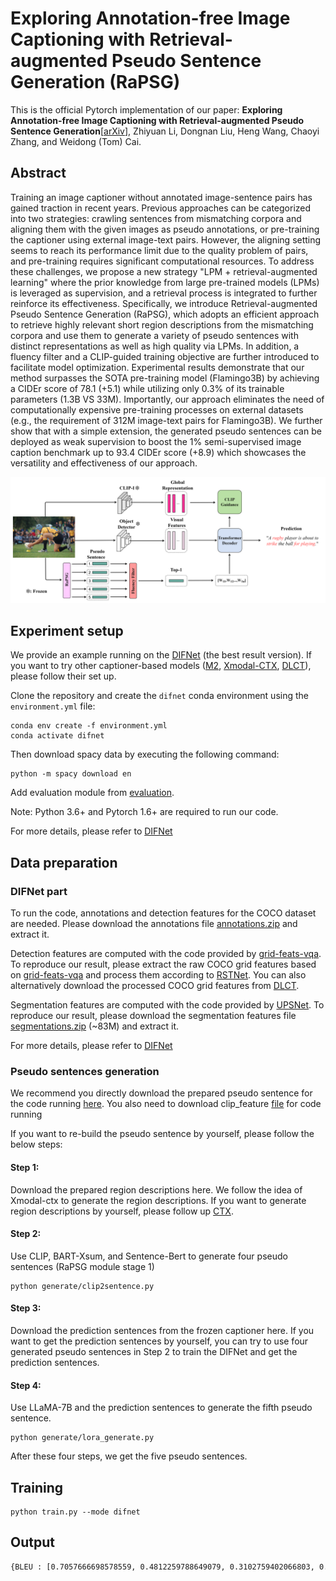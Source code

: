 # Exploring Annotation-free Image Captioning with Retrieval-augmented Pseudo Sentence Generation (RaPSG)

This is the official Pytorch implementation of our paper: __Exploring Annotation-free Image Captioning with Retrieval-augmented Pseudo Sentence Generation__[[arXiv](https://arxiv.org)], Zhiyuan Li, Dongnan Liu, Heng Wang, Chaoyi Zhang, and Weidong (Tom) Cai. 

## Abstract
Training an image captioner without annotated image-sentence pairs has gained traction in recent years. Previous approaches can be categorized into two strategies: crawling sentences from mismatching corpora and aligning them with the given images as pseudo annotations, or pre-training the captioner using external image-text pairs. However, the aligning setting seems to reach its performance limit due to the quality problem of pairs, and pre-training requires significant computational resources. To address these challenges, we propose a new strategy "LPM + retrieval-augmented learning" where the prior knowledge from large pre-trained models (LPMs) is leveraged as supervision, and a retrieval process is integrated to further reinforce its effectiveness. Specifically, we introduce Retrieval-augmented Pseudo Sentence Generation (RaPSG), which adopts an efficient approach to retrieve highly relevant short region descriptions from the mismatching corpora and use them to generate a variety of pseudo sentences with distinct representations as well as high quality via LPMs. In addition, a fluency filter and a CLIP-guided training objective are further introduced to facilitate model optimization. Experimental results demonstrate that our method surpasses the SOTA pre-training model (Flamingo3B) by achieving a CIDEr score of 78.1 (+5.1) while utilizing only 0.3% of its trainable parameters (1.3B VS 33M). Importantly, our approach eliminates the need of computationally expensive pre-training processes on external datasets (e.g., the requirement of 312M image-text pairs for Flamingo3B). We further show that with a simple extension, the generated pseudo sentences can be deployed as weak supervision to boost the $1\%$ semi-supervised image caption benchmark up to 93.4 CIDEr score (+8.9) which showcases the versatility and effectiveness of our approach.

![model](image/model.png)

## Experiment setup
We provide an example running on the [DIFNet](https://github.com/mrwu-mac/DIFNet) (the best result version). If you want to try other captioner-based models ([M2](https://github.com/aimagelab/meshed-memory-transformer), [Xmodal-CTX](https://github.com/GT-RIPL/Xmodal-Ctx/tree/main), [DLCT](https://github.com/luo3300612/image-captioning-DLCT)), please follow their set up.

Clone the repository and create the `difnet` conda environment using the `environment.yml` file:
```
conda env create -f environment.yml
conda activate difnet
```

Then download spacy data by executing the following command:
```
python -m spacy download en
```

Add evaluation module from [evaluation](https://github.com/aimagelab/meshed-memory-transformer/tree/master/evaluation).

Note: Python 3.6+ and Pytorch 1.6+ are required to run our code. 

For more details, please refer to [DIFNet](https://github.com/mrwu-mac/DIFNet)

## Data preparation
### DIFNet part
To run the code, annotations and detection features for the COCO dataset are needed. Please download the annotations file [annotations.zip](https://drive.google.com/file/d/1i8mqKFKhqvBr8kEp3DbIh9-9UNAfKGmE/view?usp=sharing) and extract it.

Detection features are computed with the code provided by [grid-feats-vqa](https://github.com/facebookresearch/grid-feats-vqa). To reproduce our result, please extract the raw COCO grid features based on [grid-feats-vqa](https://github.com/facebookresearch/grid-feats-vqa) and process them according to [RSTNet](https://github.com/zhangxuying1004/RSTNet). You can also alternatively download the processed COCO grid features from [DLCT](https://github.com/luo3300612/image-captioning-DLCT).

Segmentation features are computed with the code provided by [UPSNet](https://github.com/uber-research/UPSNet). To reproduce our result, please download the segmentation features file [segmentations.zip](https://drive.google.com/file/d/1R7GL9FTZgc0cpCoJ6UGWNuhvAiDciab7/view?usp=sharing) (~83M) and extract it.

For more details, please refer to [DIFNet](https://github.com/mrwu-mac/DIFNet)

### Pseudo sentences generation
We recommend you directly download the prepared pseudo sentence for the code running [here](https://github.com/).
You also need to download clip_feature [file](https://github.com/) for code running

If you want to re-build the pseudo sentence by yourself, please follow the below steps:
#### Step 1:
Download the prepared region descriptions here. We follow the idea of Xmodal-ctx to generate the region descriptions. If you want to generate region descriptions by yourself, please follow up [CTX](https://github.com/GT-RIPL/Xmodal-Ctx/tree/main/ctx).
#### Step 2:
Use CLIP, BART-Xsum, and Sentence-Bert to generate four pseudo sentences (RaPSG module stage 1)  
```
python generate/clip2sentence.py
```
#### Step 3:
Download the prediction sentences from the frozen captioner here. If you want to get the prediction sentences by yourself, you can try to use four generated pseudo sentences in Step 2 to train the DIFNet and get the prediction sentences.

#### Step 4:
Use LLaMA-7B and the prediction sentences to generate the fifth pseudo sentence.
```
python generate/lora_generate.py
```
After these four steps, we get the five pseudo sentences.

## Training
```
python train.py --mode difnet
```
## Output
```bash
{BLEU : [0.7057666698578559, 0.4812259788649079, 0.3102759402066803, 0.19348772041165319]  METEOR : 0.21406017447362663  ROUGE : 0.4606356089131206  CIDEr : 0.7812562433169554  SPICE : 0.149468653248824}
```


